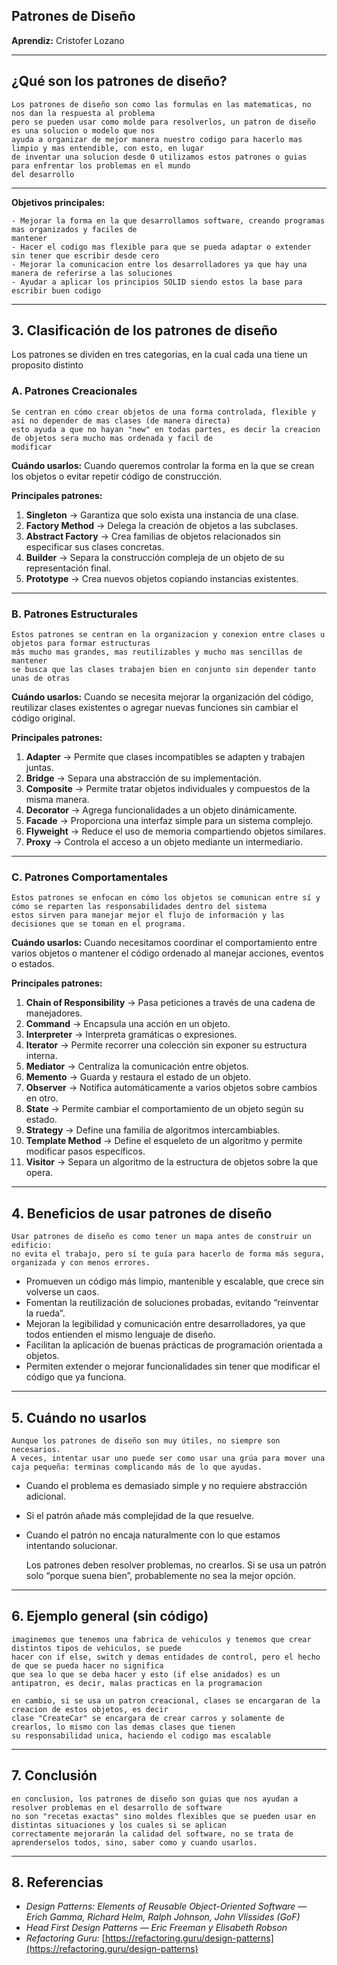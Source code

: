 ## **Patrones de Diseño**

**Aprendiz:** Cristofer Lozano

---

##  **¿Qué son los patrones de diseño?**

    Los patrones de diseño son como las formulas en las matematicas, no nos dan la respuesta al problema
    pero se pueden usar como molde para resolverlos, un patron de diseño es una solucion o modelo que nos
    ayuda a organizar de mejor manera nuestro codigo para hacerlo mas limpio y mas entendible, con esto, en lugar
    de inventar una solucion desde 0 utilizamos estos patrones o guias para enfrentar los problemas en el mundo
    del desarrollo

---

**Objetivos principales:**

    - Mejorar la forma en la que desarrollamos software, creando programas mas organizados y faciles de
    mantener
    - Hacer el codigo mas flexible para que se pueda adaptar o extender sin tener que escribir desde cero
    - Mejorar la comunicacion entre los desarrolladores ya que hay una manera de referirse a las soluciones
    - Ayudar a aplicar los principios SOLID siendo estos la base para escribir buen codigo

---

## **3. Clasificación de los patrones de diseño**

Los patrones se dividen en tres categorias, en la cual cada una tiene un proposito distinto

###  **A. Patrones Creacionales**
    Se centran en cómo crear objetos de una forma controlada, flexible y asi no depender de mas clases (de manera directa)
    esto ayuda a que no hayan "new" en todas partes, es decir la creacion de objetos sera mucho mas ordenada y facil de
    modificar

**Cuándo usarlos:**
    Cuando queremos controlar la forma en la que se crean los objetos o evitar repetir código de construcción.

**Principales patrones:**
1. **Singleton** → Garantiza que solo exista una instancia de una clase.
2. **Factory Method** → Delega la creación de objetos a las subclases.
3. **Abstract Factory** → Crea familias de objetos relacionados sin especificar sus clases concretas.
4. **Builder** → Separa la construcción compleja de un objeto de su representación final.
5. **Prototype** → Crea nuevos objetos copiando instancias existentes.

---

### **B. Patrones Estructurales**
    Estos patrones se centran en la organizacion y conexion entre clases u objetos para formar estructuras
    más mucho mas grandes, mas reutilizables y mucho mas sencillas de mantener
    se busca que las clases trabajen bien en conjunto sin depender tanto unas de otras

**Cuándo usarlos:**
    Cuando se necesita mejorar la organización del código, reutilizar clases existentes o agregar nuevas
    funciones sin cambiar el código original.

**Principales patrones:**
1. **Adapter** → Permite que clases incompatibles se adapten y trabajen juntas.
2. **Bridge** → Separa una abstracción de su implementación.
3. **Composite** → Permite tratar objetos individuales y compuestos de la misma manera.
4. **Decorator** → Agrega funcionalidades a un objeto dinámicamente.
5. **Facade** → Proporciona una interfaz simple para un sistema complejo.
6. **Flyweight** → Reduce el uso de memoria compartiendo objetos similares.
7. **Proxy** → Controla el acceso a un objeto mediante un intermediario.

---

### **C. Patrones Comportamentales**
    Estos patrones se enfocan en cómo los objetos se comunican entre sí y cómo se reparten las responsabilidades dentro del sistema
    estos sirven para manejar mejor el flujo de información y las decisiones que se toman en el programa.

**Cuándo usarlos:**
    Cuando necesitamos coordinar el comportamiento entre varios objetos o mantener el código ordenado al manejar acciones, eventos o estados.

**Principales patrones:**
1. **Chain of Responsibility** → Pasa peticiones a través de una cadena de manejadores.  
2. **Command** → Encapsula una acción en un objeto.  
3. **Interpreter** → Interpreta gramáticas o expresiones.  
4. **Iterator** → Permite recorrer una colección sin exponer su estructura interna.  
5. **Mediator** → Centraliza la comunicación entre objetos.  
6. **Memento** → Guarda y restaura el estado de un objeto.  
7. **Observer** → Notifica automáticamente a varios objetos sobre cambios en otro.  
8. **State** → Permite cambiar el comportamiento de un objeto según su estado.  
9. **Strategy** → Define una familia de algoritmos intercambiables.  
10. **Template Method** → Define el esqueleto de un algoritmo y permite modificar pasos específicos.  
11. **Visitor** → Separa un algoritmo de la estructura de objetos sobre la que opera.

---

## **4. Beneficios de usar patrones de diseño**

    Usar patrones de diseño es como tener un mapa antes de construir un edificio:
    no evita el trabajo, pero sí te guía para hacerlo de forma más segura, organizada y con menos errores.

- Promueven un código más limpio, mantenible y escalable, que crece sin volverse un caos.
- Fomentan la reutilización de soluciones probadas, evitando “reinventar la rueda”.
- Mejoran la legibilidad y comunicación entre desarrolladores, ya que todos entienden el mismo lenguaje de diseño.
- Facilitan la aplicación de buenas prácticas de programación orientada a objetos.
- Permiten extender o mejorar funcionalidades sin tener que modificar el código que ya funciona.

---

## **5. Cuándo no usarlos**

    Aunque los patrones de diseño son muy útiles, no siempre son necesarios.
    A veces, intentar usar uno puede ser como usar una grúa para mover una 
    caja pequeña: terminas complicando más de lo que ayudas.

- Cuando el problema es demasiado simple y no requiere abstracción adicional.  
- Si el patrón añade más complejidad de la que resuelve.
- Cuando el patrón no encaja naturalmente con lo que estamos intentando solucionar.

    Los patrones deben resolver problemas, no crearlos.
    Si se usa un patrón solo “porque suena bien”, probablemente no sea la mejor opción.

---

## **6. Ejemplo general (sin código)**
    imaginemos que tenemos una fabrica de vehiculos y tenemos que crear distintos tipos de vehiculos, se puede
    hacer con if else, switch y demas entidades de control, pero el hecho de que se pueda hacer no significa
    que sea lo que se deba hacer y esto (if else anidados) es un antipatron, es decir, malas practicas en la programacion
    
    en cambio, si se usa un patron creacional, clases se encargaran de la creacion de estos objetos, es decir
    clase "CreateCar" se encargara de crear carros y solamente de crearlos, lo mismo con las demas clases que tienen
    su responsabilidad unica, haciendo el codigo mas escalable

---

## **7. Conclusión**
    en conclusion, los patrones de diseño son guias que nos ayudan a resolver problemas en el desarrollo de software
    no son "recetas exactas" sino moldes flexibles que se pueden usar en distintas situaciones y los cuales si se aplican
    correctamente mejorarán la calidad del software, no se trata de aprenderselos todos, sino, saber como y cuando usarlos.

---

## **8. Referencias**
- *Design Patterns: Elements of Reusable Object-Oriented Software* — *Erich Gamma, Richard Helm, Ralph Johnson, John Vlissides (GoF)*
- *Head First Design Patterns* — *Eric Freeman y Elisabeth Robson*
- *Refactoring Guru:* [https://refactoring.guru/design-patterns](https://refactoring.guru/design-patterns)